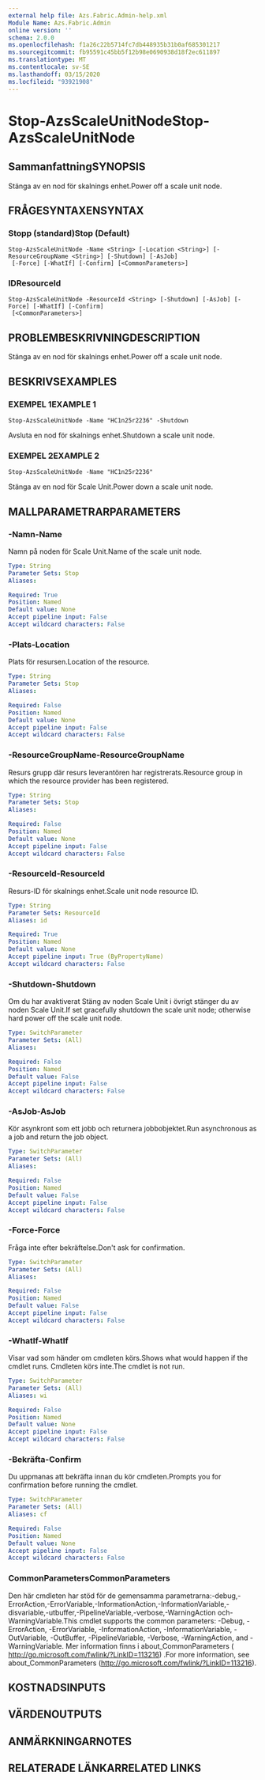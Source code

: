 ```yaml
---
external help file: Azs.Fabric.Admin-help.xml
Module Name: Azs.Fabric.Admin
online version: ''
schema: 2.0.0
ms.openlocfilehash: f1a26c22b5714fc7db448935b31b0af685301217
ms.sourcegitcommit: fb95591c45bb5f12b98e0690938d18f2ec611897
ms.translationtype: MT
ms.contentlocale: sv-SE
ms.lasthandoff: 03/15/2020
ms.locfileid: "93921908"
---
```

# <span data-ttu-id="9c441-101">Stop-AzsScaleUnitNode</span><span class="sxs-lookup"><span data-stu-id="9c441-101">Stop-AzsScaleUnitNode</span></span>

## <span data-ttu-id="9c441-102">Sammanfattning</span><span class="sxs-lookup"><span data-stu-id="9c441-102">SYNOPSIS</span></span>
<span data-ttu-id="9c441-103">Stänga av en nod för skalnings enhet.</span><span class="sxs-lookup"><span data-stu-id="9c441-103">Power off a scale unit node.</span></span>

## <span data-ttu-id="9c441-104">FRÅGESYNTAXEN</span><span class="sxs-lookup"><span data-stu-id="9c441-104">SYNTAX</span></span>

### <span data-ttu-id="9c441-105">Stopp (standard)</span><span class="sxs-lookup"><span data-stu-id="9c441-105">Stop (Default)</span></span>
```
Stop-AzsScaleUnitNode -Name <String> [-Location <String>] [-ResourceGroupName <String>] [-Shutdown] [-AsJob]
 [-Force] [-WhatIf] [-Confirm] [<CommonParameters>]
```

### <span data-ttu-id="9c441-106">ID</span><span class="sxs-lookup"><span data-stu-id="9c441-106">ResourceId</span></span>
```
Stop-AzsScaleUnitNode -ResourceId <String> [-Shutdown] [-AsJob] [-Force] [-WhatIf] [-Confirm]
 [<CommonParameters>]
```

## <span data-ttu-id="9c441-107">PROBLEMBESKRIVNING</span><span class="sxs-lookup"><span data-stu-id="9c441-107">DESCRIPTION</span></span>
<span data-ttu-id="9c441-108">Stänga av en nod för skalnings enhet.</span><span class="sxs-lookup"><span data-stu-id="9c441-108">Power off a scale unit node.</span></span>

## <span data-ttu-id="9c441-109">BESKRIVS</span><span class="sxs-lookup"><span data-stu-id="9c441-109">EXAMPLES</span></span>

### <span data-ttu-id="9c441-110">EXEMPEL 1</span><span class="sxs-lookup"><span data-stu-id="9c441-110">EXAMPLE 1</span></span>
```
Stop-AzsScaleUnitNode -Name "HC1n25r2236" -Shutdown
```

<span data-ttu-id="9c441-111">Avsluta en nod för skalnings enhet.</span><span class="sxs-lookup"><span data-stu-id="9c441-111">Shutdown a scale unit node.</span></span>

### <span data-ttu-id="9c441-112">EXEMPEL 2</span><span class="sxs-lookup"><span data-stu-id="9c441-112">EXAMPLE 2</span></span>
```
Stop-AzsScaleUnitNode -Name "HC1n25r2236"
```

<span data-ttu-id="9c441-113">Stänga av en nod för Scale Unit.</span><span class="sxs-lookup"><span data-stu-id="9c441-113">Power down a scale unit node.</span></span>

## <span data-ttu-id="9c441-114">MALLPARAMETRAR</span><span class="sxs-lookup"><span data-stu-id="9c441-114">PARAMETERS</span></span>

### <span data-ttu-id="9c441-115">-Namn</span><span class="sxs-lookup"><span data-stu-id="9c441-115">-Name</span></span>
<span data-ttu-id="9c441-116">Namn på noden för Scale Unit.</span><span class="sxs-lookup"><span data-stu-id="9c441-116">Name of the scale unit node.</span></span>

```yaml
Type: String
Parameter Sets: Stop
Aliases:

Required: True
Position: Named
Default value: None
Accept pipeline input: False
Accept wildcard characters: False
```

### <span data-ttu-id="9c441-117">-Plats</span><span class="sxs-lookup"><span data-stu-id="9c441-117">-Location</span></span>
<span data-ttu-id="9c441-118">Plats för resursen.</span><span class="sxs-lookup"><span data-stu-id="9c441-118">Location of the resource.</span></span>

```yaml
Type: String
Parameter Sets: Stop
Aliases:

Required: False
Position: Named
Default value: None
Accept pipeline input: False
Accept wildcard characters: False
```

### <span data-ttu-id="9c441-119">-ResourceGroupName</span><span class="sxs-lookup"><span data-stu-id="9c441-119">-ResourceGroupName</span></span>
<span data-ttu-id="9c441-120">Resurs grupp där resurs leverantören har registrerats.</span><span class="sxs-lookup"><span data-stu-id="9c441-120">Resource group in which the resource provider has been registered.</span></span>

```yaml
Type: String
Parameter Sets: Stop
Aliases:

Required: False
Position: Named
Default value: None
Accept pipeline input: False
Accept wildcard characters: False
```

### <span data-ttu-id="9c441-121">-ResourceId</span><span class="sxs-lookup"><span data-stu-id="9c441-121">-ResourceId</span></span>
<span data-ttu-id="9c441-122">Resurs-ID för skalnings enhet.</span><span class="sxs-lookup"><span data-stu-id="9c441-122">Scale unit node resource ID.</span></span>

```yaml
Type: String
Parameter Sets: ResourceId
Aliases: id

Required: True
Position: Named
Default value: None
Accept pipeline input: True (ByPropertyName)
Accept wildcard characters: False
```

### <span data-ttu-id="9c441-123">-Shutdown</span><span class="sxs-lookup"><span data-stu-id="9c441-123">-Shutdown</span></span>
<span data-ttu-id="9c441-124">Om du har avaktiverat Stäng av noden Scale Unit i övrigt stänger du av noden Scale Unit.</span><span class="sxs-lookup"><span data-stu-id="9c441-124">If set gracefully shutdown the scale unit node; otherwise hard power off the scale unit node.</span></span>

```yaml
Type: SwitchParameter
Parameter Sets: (All)
Aliases:

Required: False
Position: Named
Default value: False
Accept pipeline input: False
Accept wildcard characters: False
```

### <span data-ttu-id="9c441-125">-AsJob</span><span class="sxs-lookup"><span data-stu-id="9c441-125">-AsJob</span></span>
<span data-ttu-id="9c441-126">Kör asynkront som ett jobb och returnera jobbobjektet.</span><span class="sxs-lookup"><span data-stu-id="9c441-126">Run asynchronous as a job and return the job object.</span></span>

```yaml
Type: SwitchParameter
Parameter Sets: (All)
Aliases:

Required: False
Position: Named
Default value: False
Accept pipeline input: False
Accept wildcard characters: False
```

### <span data-ttu-id="9c441-127">-Force</span><span class="sxs-lookup"><span data-stu-id="9c441-127">-Force</span></span>
<span data-ttu-id="9c441-128">Fråga inte efter bekräftelse.</span><span class="sxs-lookup"><span data-stu-id="9c441-128">Don't ask for confirmation.</span></span>

```yaml
Type: SwitchParameter
Parameter Sets: (All)
Aliases:

Required: False
Position: Named
Default value: False
Accept pipeline input: False
Accept wildcard characters: False
```

### <span data-ttu-id="9c441-129">-WhatIf</span><span class="sxs-lookup"><span data-stu-id="9c441-129">-WhatIf</span></span>
<span data-ttu-id="9c441-130">Visar vad som händer om cmdleten körs.</span><span class="sxs-lookup"><span data-stu-id="9c441-130">Shows what would happen if the cmdlet runs.</span></span>
<span data-ttu-id="9c441-131">Cmdleten körs inte.</span><span class="sxs-lookup"><span data-stu-id="9c441-131">The cmdlet is not run.</span></span>

```yaml
Type: SwitchParameter
Parameter Sets: (All)
Aliases: wi

Required: False
Position: Named
Default value: None
Accept pipeline input: False
Accept wildcard characters: False
```

### <span data-ttu-id="9c441-132">-Bekräfta</span><span class="sxs-lookup"><span data-stu-id="9c441-132">-Confirm</span></span>
<span data-ttu-id="9c441-133">Du uppmanas att bekräfta innan du kör cmdleten.</span><span class="sxs-lookup"><span data-stu-id="9c441-133">Prompts you for confirmation before running the cmdlet.</span></span>

```yaml
Type: SwitchParameter
Parameter Sets: (All)
Aliases: cf

Required: False
Position: Named
Default value: None
Accept pipeline input: False
Accept wildcard characters: False
```

### <span data-ttu-id="9c441-134">CommonParameters</span><span class="sxs-lookup"><span data-stu-id="9c441-134">CommonParameters</span></span>
<span data-ttu-id="9c441-135">Den här cmdleten har stöd för de gemensamma parametrarna:-debug,-ErrorAction,-ErrorVariable,-InformationAction,-InformationVariable,-disvariable,-utbuffer,-PipelineVariable,-verbose,-WarningAction och-WarningVariable.</span><span class="sxs-lookup"><span data-stu-id="9c441-135">This cmdlet supports the common parameters: -Debug, -ErrorAction, -ErrorVariable, -InformationAction, -InformationVariable, -OutVariable, -OutBuffer, -PipelineVariable, -Verbose, -WarningAction, and -WarningVariable.</span></span> <span data-ttu-id="9c441-136">Mer information finns i about_CommonParameters ( http://go.microsoft.com/fwlink/?LinkID=113216) .</span><span class="sxs-lookup"><span data-stu-id="9c441-136">For more information, see about_CommonParameters (http://go.microsoft.com/fwlink/?LinkID=113216).</span></span>

## <span data-ttu-id="9c441-137">KOSTNADS</span><span class="sxs-lookup"><span data-stu-id="9c441-137">INPUTS</span></span>

## <span data-ttu-id="9c441-138">VÄRDEN</span><span class="sxs-lookup"><span data-stu-id="9c441-138">OUTPUTS</span></span>

## <span data-ttu-id="9c441-139">ANMÄRKNINGAR</span><span class="sxs-lookup"><span data-stu-id="9c441-139">NOTES</span></span>

## <span data-ttu-id="9c441-140">RELATERADE LÄNKAR</span><span class="sxs-lookup"><span data-stu-id="9c441-140">RELATED LINKS</span></span>
